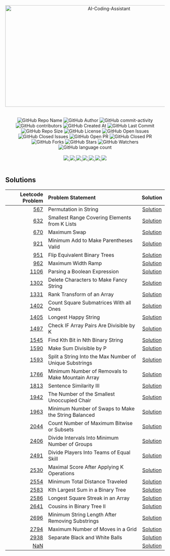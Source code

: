 <div align="center">
    <img src="https://socialify.git.ci/yashksaini-coder/October-Leetcode-Daily-2024/image?forks=1&issues=1&language=1&name=1&pattern=Diagonal%20Stripes&pulls=1&stargazers=1&theme=Auto" alt="AI-Coding-Assistant" width="640" height="320" />
</div>
<br><br>

<div align="center">
    <img alt="GitHub Repo Name" src="https://img.shields.io/badge/Repo-October_Leetcode_Daily_2024-2a9d8f">
    <img alt="GitHub Author" src="https://img.shields.io/badge/Author-Yash%20K.%20Saini-778da9">
    <img alt="GitHub commit-activity" src="https://img.shields.io/github/commit-activity/t/yashksaini-coder/October-Leetcode-Daily-2024">
    <img alt="GitHub contributors" src="https://img.shields.io/github/contributors/yashksaini-coder/October-Leetcode-Daily-2024">
    <img alt="GitHub Created At" src="https://img.shields.io/github/created-at/yashksaini-coder/October-Leetcode-Daily-2024">
    <img alt="GitHub Last Commit" src="https://img.shields.io/github/last-commit/yashksaini-coder/October-Leetcode-Daily-2024">
    <img alt="GitHub Repo Size" src="https://img.shields.io/github/repo-size/yashksaini-coder/October-Leetcode-Daily-2024">
    <img alt="GitHub License" src="https://img.shields.io/github/license/yashksaini-coder/October-Leetcode-Daily-2024">
    <img alt="GitHub Open Issues" src="https://img.shields.io/github/issues/yashksaini-coder/October-Leetcode-Daily-2024">
    <img alt="GitHub Closed Issues" src="https://img.shields.io/github/issues-closed/yashksaini-coder/October-Leetcode-Daily-2024">
    <img alt="GitHub Open PR" src="https://img.shields.io/github/issues-pr/yashksaini-coder/October-Leetcode-Daily-2024">
    <img alt="GitHub Closed PR" src="https://img.shields.io/github/issues-pr-closed/yashksaini-coder/October-Leetcode-Daily-2024">
    <img alt="GitHub Forks" src="https://img.shields.io/github/forks/yashksaini-coder/October-Leetcode-Daily-2024">
    <img alt="GitHub Stars" src="https://img.shields.io/github/stars/yashksaini-coder/October-Leetcode-Daily-2024">
    <img alt="GitHub Watchers" src="https://img.shields.io/github/watchers/yashksaini-coder/October-Leetcode-Daily-2024">
    <img alt="GitHub language count" src="https://img.shields.io/github/languages/count/yashksaini-coder/October-Leetcode-Daily-2024">
</div>
<br>


<div align='center'>
    <a href="mailto:ys3853428@gmail.com"> <img src="https://img.shields.io/badge/Gmail-D14836?style=for-the-badge&logo=gmail&logoColor=white"> </a>
    <a href="https://github.com/yashksaini-coder"> <img src="https://img.shields.io/badge/GitHub-100000?style=for-the-badge&logo=github&logoColor=white"> </a>
    <a href="https://medium.com/@yashksaini"> <img src="https://img.shields.io/badge/Medium-12100E?style=for-the-badge&logo=medium&logoColor=white"> </a>
    <a href="https://www.linkedin.com/in/yashksaini/"> <img src="https://img.shields.io/badge/LinkedIn-0077B5?style=for-the-badge&logo=linkedin&logoColor=white"> </a>
    <a href="https://bento.me/yashksaini"> <img src="https://img.shields.io/badge/Bento-768CFF.svg?style=for-the-badge&logo=Bento&logoColor=white"> </a>
    <a href="https://www.instagram.com/yashksaini.codes/"> <img src="https://img.shields.io/badge/Instagram-%23FF006E.svg?style=for-the-badge&logo=Instagram&logoColor=white"> </a>
    <a href="https://twitter.com/EasycodesDev"> <img src="https://img.shields.io/badge/X-%23000000.svg?style=for-the-badge&logo=X&logoColor=white"> </a>
</div>
<br>

## Solutions























































<!-- SOLUTIONS TABLE BEGIN -->
| Leetcode Problem | Problem Statement | Solution |
|---:|:-----|:----:|
| [567](https://leetcode.com/problems/permutation-in-string/) | Permutation in String | [Solution](./567-permutation-in-string/permutation-in-string.java) |
| [632](https://leetcode.com/problems/smallest-range-covering-elements-from-k-lists/) | Smallest Range Covering Elements from K Lists | [Solution](./632-smallest-range-covering-elements-from-k-lists/smallest-range-covering-elements-from-k-lists.java) |
| [670](https://leetcode.com/problems/maximum-swap/) | Maximum Swap | [Solution](./670-maximum-swap/maximum-swap.java) |
| [921](https://leetcode.com/problems/minimum-add-to-make-parentheses-valid/) | Minimum Add to Make Parentheses Valid | [Solution](./921-minimum-add-to-make-parentheses-valid/minimum-add-to-make-parentheses-valid.java) |
| [951](https://leetcode.com/problems/flip-equivalent-binary-trees/) | Flip Equivalent Binary Trees | [Solution](./951-flip-equivalent-binary-trees/flip-equivalent-binary-trees.java) |
| [962](https://leetcode.com/problems/maximum-width-ramp/) | Maximum Width Ramp | [Solution](./962-maximum-width-ramp/maximum-width-ramp.java) |
| [1106](https://leetcode.com/problems/parsing-a-boolean-expression/) | Parsing a Boolean Expression | [Solution](./1106-parsing-a-boolean-expression/parsing-a-boolean-expression.java) |
| [1302](https://leetcode.com/problems/delete-characters-to-make-fancy-string/) | Delete Characters to Make Fancy String | [Solution](./1302-delete-characters-to-make-fancy-string/delete-characters-to-make-fancy-string.java) |
| [1331](https://leetcode.com/problems/rank-transform-of-an-array/) | Rank Transform of an Array | [Solution](./1331-rank-transform-of-an-array/rank-transform-of-an-array.java) |
| [1402](https://leetcode.com/problems/count-square-submatrices-with-all-ones/) | Count Square Submatrices With all Ones | [Solution](./1402-count-square-submatrices-with-all-ones/count-square-submatrices-with-all-ones.java) |
| [1405](https://leetcode.com/problems/longest-happy-string/) | Longest Happy String | [Solution](./1405-longest-happy-string/longest-happy-string.java) |
| [1497](https://leetcode.com/problems/check-if-array-pairs-are-divisible-by-k/) | Check IF Array Pairs Are Divisible by K | [Solution](./1497-check-if-array-pairs-are-divisible-by-k/check-if-array-pairs-are-divisible-by-k.java) |
| [1545](https://leetcode.com/problems/find-kth-bit-in-nth-binary-string/) | Find Kth Bit in Nth Binary String | [Solution](./1545-find-kth-bit-in-nth-binary-string/find-kth-bit-in-nth-binary-string.java) |
| [1590](https://leetcode.com/problems/make-sum-divisible-by-p/) | Make Sum Divisible by P | [Solution](./1590-make-sum-divisible-by-p/make-sum-divisible-by-p.java) |
| [1593](https://leetcode.com/problems/split-a-string-into-the-max-number-of-unique-substrings/) | Split a String Into the Max Number of Unique Substrings | [Solution](./1593-split-a-string-into-the-max-number-of-unique-substrings/split-a-string-into-the-max-number-of-unique-substrings.java) |
| [1766](https://leetcode.com/problems/minimum-number-of-removals-to-make-mountain-array/) | Minimum Number of Removals to Make Mountain Array | [Solution](./1766-minimum-number-of-removals-to-make-mountain-array/minimum-number-of-removals-to-make-mountain-array.java) |
| [1813](https://leetcode.com/problems/sentence-similarity-iii/) | Sentence Similarity III | [Solution](./1813-sentence-similarity-iii/sentence-similarity-iii.java) |
| [1942](https://leetcode.com/problems/the-number-of-the-smallest-unoccupied-chair/) | The Number of the Smallest Unoccupied Chair | [Solution](./1942-the-number-of-the-smallest-unoccupied-chair/the-number-of-the-smallest-unoccupied-chair.java) |
| [1963](https://leetcode.com/problems/minimum-number-of-swaps-to-make-the-string-balanced/) | Minimum Number of Swaps to Make the String Balanced | [Solution](./1963-minimum-number-of-swaps-to-make-the-string-balanced/minimum-number-of-swaps-to-make-the-string-balanced.java) |
| [2044](https://leetcode.com/problems/count-number-of-maximum-bitwise-or-subsets/) | Count Number of Maximum Bitwise or Subsets | [Solution](./2044-count-number-of-maximum-bitwise-or-subsets/count-number-of-maximum-bitwise-or-subsets.java) |
| [2406](https://leetcode.com/problems/divide-intervals-into-minimum-number-of-groups/) | Divide Intervals Into Minimum Number of Groups | [Solution](./2406-divide-intervals-into-minimum-number-of-groups/divide-intervals-into-minimum-number-of-groups.java) |
| [2491](https://leetcode.com/problems/divide-players-into-teams-of-equal-skill/) | Divide Players Into Teams of Equal Skill | [Solution](./2491-divide-players-into-teams-of-equal-skill/divide-players-into-teams-of-equal-skill.java) |
| [2530](https://leetcode.com/problems/maximal-score-after-applying-k-operations/) | Maximal Score After Applying K Operations | [Solution](./2530-maximal-score-after-applying-k-operations/maximal-score-after-applying-k-operations.java) |
| [2554](https://leetcode.com/problems/minimum-total-distance-traveled/) | Minimum Total Distance Traveled | [Solution](./2554-minimum-total-distance-traveled/minimum-total-distance-traveled.java) |
| [2583](https://leetcode.com/problems/kth-largest-sum-in-a-binary-tree/) | Kth Largest Sum in a Binary Tree | [Solution](./2583-kth-largest-sum-in-a-binary-tree/kth-largest-sum-in-a-binary-tree.java) |
| [2586](https://leetcode.com/problems/longest-square-streak-in-an-array/) | Longest Square Streak in an Array | [Solution](./2586-longest-square-streak-in-an-array/longest-square-streak-in-an-array.java) |
| [2641](https://leetcode.com/problems/cousins-in-binary-tree-ii/) | Cousins in Binary Tree II | [Solution](./2641-cousins-in-binary-tree-ii/cousins-in-binary-tree-ii.java) |
| [2696](https://leetcode.com/problems/minimum-string-length-after-removing-substrings/) | Minimum String Length After Removing Substrings | [Solution](./2696-minimum-string-length-after-removing-substrings/minimum-string-length-after-removing-substrings.java) |
| [2794](https://leetcode.com/problems/maximum-number-of-moves-in-a-grid/) | Maximum Number of Moves in a Grid | [Solution](./2794-maximum-number-of-moves-in-a-grid/maximum-number-of-moves-in-a-grid.java) |
| [2938](https://leetcode.com/problems/separate-black-and-white-balls/) | Separate Black and White Balls | [Solution](./2938-separate-black-and-white-balls/separate-black-and-white-balls.java) |
| [NaN](https://leetcode.com/problems//) |  | [Solution](./scripts/.java) |
<!-- SOLUTIONS TABLE END -->

<br>
